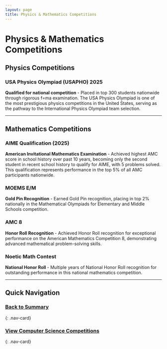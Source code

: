 ```yaml
---
layout: page
title: Physics & Mathematics Competitions
---
```


# Physics & Mathematics Competitions

## Physics Competitions

### USA Physics Olympiad (USAPHO) 2025
**Qualified for national competition** - Placed in top 300 students nationwide through rigorous f=ma examination. The USA Physics Olympiad is one of the most prestigious physics competitions in the United States, serving as the pathway to the International Physics Olympiad team selection.

---

## Mathematics Competitions

### AIME Qualification (2025)
**American Invitational Mathematics Examination** - Achieved highest AMC score in school history over past 10 years, becoming only the second student in recent school history to qualify for AIME, with 5 problems solved. This qualification represents performance in the top 5% of all AMC participants nationwide.

### MOEMS E/M
**Gold Pin Recognition** - Earned Gold Pin recognition, placing in top 2% nationally in the Mathematical Olympiads for Elementary and Middle Schools competition.

### AMC 8
**Honor Roll Recognition** - Achieved Honor Roll recognition for exceptional performance on the American Mathematics Competition 8, demonstrating advanced mathematical problem-solving skills.

### Noetic Math Contest
**National Honor Roll** - Multiple years of National Honor Roll recognition for outstanding performance in this national mathematics competition.

---

## Quick Navigation

### **[Back to Summary](summary.md)**
{: .nav-card}

### **[View Computer Science Competitions](cs-competitions.md)**
{: .nav-card}
